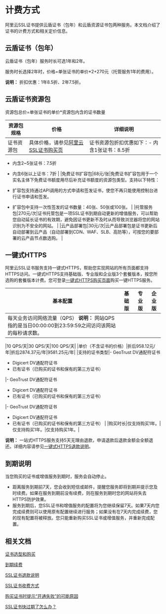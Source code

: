 # 计费方式

阿里云SSL证书提供云盾证书（包年）和云盾资源证书包两种服务。本文档介绍了证书的计费方式和相关定价信息。

## 云盾证书（包年）

云盾证书（包年）服务时长可选1年和2年。

服务时长选择2年时，价格=单张证书的单价\*2+270元（托管服务1年的费用）。

**说明：** 折扣优惠：1年8.5折、2年7.5折。

## 云盾证书资源包

资源包总价=单张证书的单价\*资源包内含的证书数量

|资源包规格|价格|详细说明|
|-----|--|----|
|证书资源包|具体价格，请参见[阿里云SSL证书购买页](https://common-buy.aliyun.com/?commodityCode=cas#/buy)|证书资源包折扣优惠如下：-   内含1张证书：8.5折
-   内含2~5张证书：7.5折
-   内含6张以上证书：7折 |
|免费证书扩容包|68元/张|免费证书扩容包用于一个实名主体下免费证书额度用尽后补充证书额度的资源包类型。支持以下特性：

-   扩容包支持通过API调用的方式申请和签发证书，使您不再只能使用控制台进行证书申请和签发。
-   扩容包中支持一次性签发的证书数量：40张、50张或100张。 |
|托管服务包|270元/次|证书托管包是一项SSL证书到期自动更新的增值服务，可以帮助您自动延长证书的有效期，避免因证书更新不及时从而导致浏览器将您的网站识别为不安全的网站。 |
|云产品部署包|30元/次|云产品部署包是证书更新后自动部署到云产品（自动部署到CDN、WAF、SLB、高防等），可按您的要部署的云产品节点数选购。 |

## 一键式HTTPS

阿里云SSL证书服务支持一键式HTTPS，帮助您实现网站的所有页面都支持HTTPS访问。一键式HTTPS支持基础版、专业版和企业版3个套餐版本，按您所选购的套餐版本计费。您可登录[一键式HTTPS购买页面](https://common-buy.aliyun.com/?commodityCode=cas_https_public_cn#/buy)购买一键HTTPS服务。

|基本配置|基础版|专业版|企业版|
|----|---|---|---|
|每天业务访问网络流量（QPS） **说明：** 网站QPS指的是当日00:00:00到23:59:59之间访问该网站的每秒请求数。

|10 QPS/天|30 QPS/天|100 QPS/天|
|单价（不含证书的价格）|折后958.12元/年|折后2874.37元/年|9581.25元/年|
|支持的证书类型|-   GeoTrust DV通配符证书
-   Digicert DV通配符证书
-   已有证书（已购买的证书和保有的第三方证书）

|-   GeoTrust DV通配符证书
-   Digicert DV通配符证书
-   已有证书（已购买的证书和保有的第三方证书）

|-   GeoTrust DV通配符证书
-   Digicert DV通配符证书
-   已有证书（已购买的证书和保有的第三方证书） |
|购买时长|仅支持购买1年。|仅支持购买1年。|仅支持购买1年。|

**说明：** 一站式HTTPS服务支持5天无理由退款，申请退款后退款金额会全额退还。详细内容请参见[一键式HTTPS退款说明](/cn.zh-CN/计量计费/一键式HTTPS退款说明.md)。

## 到期说明

当您购买的证书或增值服务到期时，服务会自动停止。

-   距离服务到期前7天，您会收到短信或邮件，提醒您服务即将到期并提示您及时续费。如果在服务到期前没有续费，则在服务到期时您的网站将失去HTTPS防护效果。
-   服务到期后，您SSL证书和增值服务的配置将为您继续保留7天。如果7天内您完成续费则可以使用原有配置继续进行服务；如果没有在7天内完成续费，您的现有配置将被释放。您只能重新购买SSL证书或增值服务，并重新完成配置。

## 相关文档

[证书选型和购买](/cn.zh-CN/.md)

[到期续费](/cn.zh-CN/计量计费/到期续费.md)

[SSL证书退款说明](/cn.zh-CN/计量计费/SSL证书退款说明.md)

[SSL证书收费方式](/cn.zh-CN/计量计费/常见问题/SSL证书收费方式.md)

[购买证书时提示“开通失败”的可能原因]()

[SSL证书快过期了怎么办？](/cn.zh-CN/计量计费/常见问题/SSL证书快过期了怎么办？.md)

